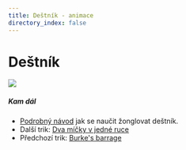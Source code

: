 ```yaml
---
title: Deštník - animace
directory_index: false
---
```


# Deštník

![](/animace/img/4-columns-switch.gif)

##### Kam dál

- [Podrobný návod](/micky/4/destnik.html "Podrobný textový návod jak se naučit žonglovat deštník.") jak se naučit žonglovat deštník.
- Další trik: [Dva míčky v jedné ruce](2-in-one-hand.html "Další trik Dva míčky v jedné ruce")
- Předchozí trik: [Burke's barrage](burke_s-barrage.html "Předchozí trik Burke's barrage")


